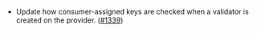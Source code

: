 - Update how consumer-assigned keys are checked when a validator is
  created on the provider. 
  ([\#1339](https://github.com/cosmos/interchain-security/pull/1339))